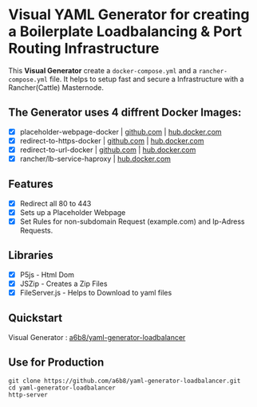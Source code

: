 # Visual YAML Generator for creating a Boilerplate Loadbalancing & Port Routing Infrastructure
This **Visual Generator** create a `docker-compose.yml` and a `rancher-compose.yml` file. It helps to setup fast and secure a Infrastructure with a Rancher(Cattle) Masternode.

## The Generator uses 4 diffrent Docker Images:
- [x] placeholder-webpage-docker | [github.com](https://github.com/a6b8/placeholder-webpage-docker) | [hub.docker.com](https://hub.docker.com/r/a6b8/placeholder-webpage-docker/)
- [x] redirect-to-https-docker | [github.com](https://github.com/a6b8/redirect-to-https-docker) | [hub.docker.com](https://hub.docker.com/r/a6b8/redirect-to-https-docker/)
- [x] redirect-to-url-docker | [github.com](https://github.com/a6b8/redirect-to-url-docker) | [hub.docker.com](https://hub.docker.com/r/a6b8/redirect-to-url-docker/)
- [x] rancher/lb-service-haproxy | [hub.docker.com](https://hub.docker.com/r/rancher/lb-service-haproxy/)

## Features
- [x] Redirect all 80 to 443
- [x] Sets up a Placeholder Webpage
- [x] Set Rules for non-subdomain Request (example.com) and Ip-Adress Requests.

## Libraries
- [x] P5js - Html Dom
- [x] JSZip - Creates a Zip Files
- [x] FileServer.js - Helps to Download to yaml files

## Quickstart
Visual Generator : [a6b8/yaml-generator-loadbalancer](http://htmlpreview.github.io/?https://github.com/a6b8/yaml-generator-loadbalancer/blob/master/index.html)

## Use for Production

```
git clone https://github.com/a6b8/yaml-generator-loadbalancer.git
cd yaml-generator-loadbalancer
http-server
